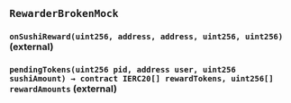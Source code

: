 ## `RewarderBrokenMock`

### `onSushiReward(uint256, address, address, uint256, uint256)` (external)

### `pendingTokens(uint256 pid, address user, uint256 sushiAmount) → contract IERC20[] rewardTokens, uint256[] rewardAmounts` (external)
